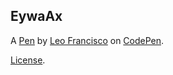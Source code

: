 EywaAx
------


A [Pen](http://codepen.io/leofrancisco/pen/EywaAx) by [Leo Francisco](http://codepen.io/leofrancisco) on [CodePen](http://codepen.io/).

[License](http://codepen.io/leofrancisco/pen/EywaAx/license).
